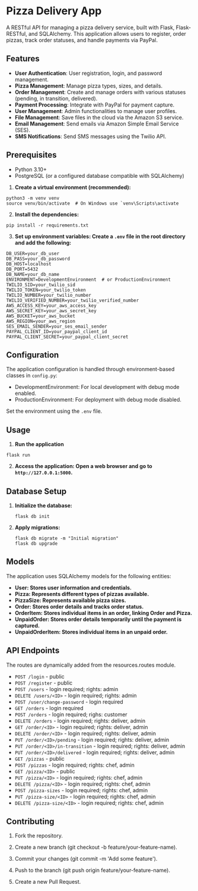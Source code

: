 # Pizza Delivery App

A RESTful API for managing a pizza delivery service, built with Flask, Flask-RESTful, and SQLAlchemy. This application allows users to register, order pizzas, track order statuses, and handle payments via PayPal.

## Features

- **User Authentication**: User registration, login, and password management.
- **Pizza Management**: Manage pizza types, sizes, and details.
- **Order Management**: Create and manage orders with various statuses (pending, in transition, delivered).
- **Payment Processing**: Integrate with PayPal for payment capture.
- **User Management**: Admin functionalities to manage user profiles.
- **File Management**: Save files in the cloud via the Amazon S3 service.
- **Email Management**: Send emails via Amazon Simple Email Service (SES).
- **SMS Notifications**: Send SMS messages using the Twilio API.

## Prerequisites

- Python 3.10+
- PostgreSQL (or a configured database compatible with SQLAlchemy)

1. **Create a virtual environment (recommended):**

```
python3 -m venv venv
source venv/bin/activate  # On Windows use `venv\Scripts\activate
```

2. **Install the dependencies:**

```
pip install -r requirements.txt
```

3. **Set up environment variables: Create a `.env` file in the root directory and add the following:**

```
DB_USER=your_db_user
DB_PASS=your_db_password
DB_HOST=localhost
DB_PORT=5432
DB_NAME=your_db_name
ENVIRONMENT=DevelopmentEnvironment  # or ProductionEnvironment
TWILIO_SID=your_twilio_sid
TWILIO_TOKEN=your_twilio_token
TWILIO_NUMBER=your_twilio_number
TWILIO_VERIFIED_NUMBER=your_twilio_verified_number
AWS_ACCESS_KEY=your_aws_access_key
AWS_SECRET_KEY=your_aws_secret_key
AWS_BUCKET=your_aws_bucket
AWS_REGION=your_aws_region
SES_EMAIL_SENDER=your_ses_email_sender
PAYPAL_CLIENT_ID=your_paypal_client_id
PAYPAL_CLIENT_SECRET=your_paypal_client_secret
```

## Configuration

The application configuration is handled through environment-based classes in `config.py`:

* DevelopmentEnvironment: For local development with debug mode enabled.
* ProductionEnvironment: For deployment with debug mode disabled.

Set the environment using the `.env` file.

## Usage

1. **Run the application**

```
flask run
```

2. **Access the application: Open a web browser and go to `http://127.0.0.1:5000`.**

## Database Setup

1. **Initialize the database:**

   ```
   flask db init
   ```

2. **Apply migrations:**

   ```
   flask db migrate -m "Initial migration"
   flask db upgrade
   ```

## Models
The application uses SQLAlchemy models for the following entities:

- **User: Stores user information and credentials.**
- **Pizza: Represents different types of pizzas available.**
- **PizzaSize: Represents available pizza sizes.**
- **Order: Stores order details and tracks order status.**
- **OrderItem: Stores individual items in an order, linking Order and Pizza.**
- **UnpaidOrder: Stores order details temporarily until the payment is captured.**
- **UnpaidOrderItem: Stores individual items in an unpaid order.**

## API Endpoints

The routes are dynamically added from the resources.routes module.

- `POST /login` - public
- `POST /register` - public
- `POST /users` - login required; rights: admin
- `DELETE /users/<ID>` - login required; rights: admin
- `POST /user/change-password` - login required
- `GET /orders` - login required
- `POST /orders` - login required; righs: customer
- `DELETE /orders` - login required; rights: deliver, admin
- `GET /order/<ID>` - login required; rights: deliver, admin
- `DELETE /order/<ID>` - login required; rights: deliver, admin
- `PUT /order/<ID>/pending` - login required; rights: deliver, admin
- `PUT /order/<ID>/in-transition` - login required; rights: deliver, admin
- `PUT /order/<ID>/delivered` - login required; rights: deliver, admin
- `GET /pizzas` - public
- `POST /pizzas` - login required; rights: chef, admin
- `GET /pizza/<ID>` - public
- `PUT /pizza/<ID>` - login required; rights: chef, admin
- `DELETE /pizza/<ID>` - login required; rights: chef, admin
- `POST /pizza-sizes` - login required; rights: chef, admin
- `PUT /pizza-size/<ID>` - login required; rights: chef, admin
- `DELETE /pizza-size/<ID>` - login required; rights: chef, admin

## Contributing

1. Fork the repository.
 
2. Create a new branch (git checkout -b feature/your-feature-name).
 
3. Commit your changes (git commit -m 'Add some feature').
 
4. Push to the branch (git push origin feature/your-feature-name).
   
5. Create a new Pull Request.
